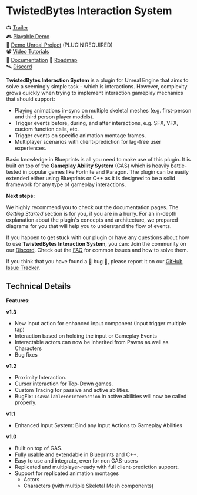 # TwistedBytes Interaction System

📺 [Trailer](https://youtu.be/6LumTyC_160) <br/>
🎮 [Playable Demo](https://static.twistedbytes.net/downloads/6fb3c34c-e6fd-7275-7388-574abc6389a1/TBIA%20Playable%20Demo/) <br/>
🔌 [Demo Unreal Project](https://static.twistedbytes.net/downloads/7a42299c-6047-e1e8-5b98-c16ab1868b89/TBIA%20Demo%20Project/) (PLUGIN REQUIRED) <br/>
📽 [Video Tutorials](https://www.youtube.com/watch?v=oSeIxjblP7w&list=PLLyOa9EQGJ4osSqY9aQmr1dUQu_bmHA0V) <br/>
📖 [Documentation](https://twistedbytes-net.github.io/TBIA-Documentation)
📆 [Roadmap](https://twistedbytes-net.github.io/TBIA-Documentation/roadmap) <br/>
🛰 [Discord](https://discord.twistedbytes.net) <br/>

**TwistedBytes Interaction System** is a plugin for Unreal Engine that aims to solve a seemingly simple task - which is interactions. However, complexity grows
quickly when trying to implement interaction gameplay mechanics that should support:

- Playing animations in-sync on multiple skeletal meshes (e.g. first-person and third person player models).
- Trigger events before, during, and after interactions, e.g. SFX, VFX, custom function calls, etc.
- Trigger events on specific animation montage frames.
- Multiplayer scenarios with client-prediction for lag-free user experiences.

Basic knowledge in Blueprints is all you need to make use of this plugin. It is built on top of the **Gameplay Ability System** (GAS) which is heavily
battle-tested in popular games like Fortnite and Paragon. The plugin can be easily extended either using Blueprints or C++ as it is designed to be a solid
framework for any type of gameplay interactions.

**Next steps:**

We highly recommend you to check out the documentation pages. The *Getting Started* section is for you, if you are in a
hurry. For an in-depth explanation about the plugin's concepts and architecture, we prepared diagrams for you that will help you to understand the flow of
events.

If you happen to get stuck with our plugin or have any questions about how to use **TwistedBytes Interaction System**, you can:
Join the community on our [Discord](https://discord.twistedbytes.net).
Check out the [FAQ](https://twistedbytes-net.github.io/TBIA-Documentation/docs/faq) for common issues and how to solve them.

If you think that you have found a 🐞 bug 🐞, please report it on our [GitHub Issue Tracker](https://github.com/twistedbytes-net/TBIA-Documentation/issues).

## Technical Details

**Features:**

**v1.3**
- New input action for enhanced input component (Input trigger multiple tap)
- Interaction based on holding the input or Gameplay Events
- Interactable actors can now be inherited from Pawns as well as Characters
- Bug fixes

**v1.2**
- Proximity Interaction.
- Cursor interaction for Top-Down games.
- Custom Tracing for passive and active abilities.
- BugFix: `IsAvailableForInteraction` in active abilities will now be called properly.

**v1.1**
- Enhanced Input System: Bind any Input Actions to Gameplay Abilities

**v1.0**
- Built on top of GAS.
- Fully usable and extendable in Blueprints and C++.
- Easy to use and integrate, even for non GAS-users
- Replicated and multiplayer-ready with full client-prediction support.
- Support for replicated animation montages
    - Actors
    - Characters (with multiple Skeletal Mesh components)
